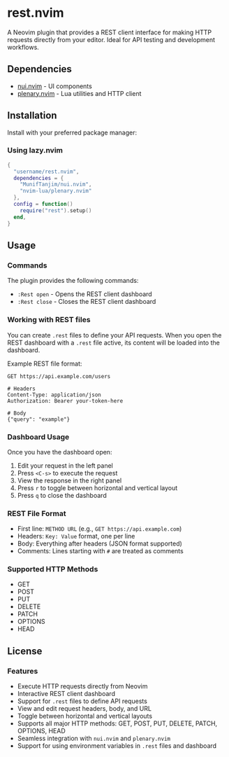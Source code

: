 # rest.nvim

A Neovim plugin that provides a REST client interface for making HTTP requests directly from your editor. Ideal for API testing and development workflows.

## Dependencies

- [nui.nvim](https://github.com/MunifTanjim/nui.nvim) - UI components
- [plenary.nvim](https://github.com/nvim-lua/plenary.nvim) - Lua utilities and HTTP client

## Installation

Install with your preferred package manager:

### Using lazy.nvim

```lua
{
  "username/rest.nvim",
  dependencies = {
    "MunifTanjim/nui.nvim",
    "nvim-lua/plenary.nvim"
  },
  config = function()
    require("rest").setup()
  end,
}
```

## Usage

### Commands

The plugin provides the following commands:

- `:Rest open` - Opens the REST client dashboard
- `:Rest close` - Closes the REST client dashboard

### Working with REST files

You can create `.rest` files to define your API requests. When you open the REST dashboard with a `.rest` file active, its content will be loaded into the dashboard.

Example REST file format:

```
GET https://api.example.com/users

# Headers
Content-Type: application/json
Authorization: Bearer your-token-here

# Body
{"query": "example"}
```

### Dashboard Usage

Once you have the dashboard open:

1. Edit your request in the left panel
2. Press `<C-s>` to execute the request
3. View the response in the right panel
4. Press `r` to toggle between horizontal and vertical layout
5. Press `q` to close the dashboard

### REST File Format

- First line: `METHOD URL` (e.g., `GET https://api.example.com`)
- Headers: `Key: Value` format, one per line
- Body: Everything after headers (JSON format supported)
- Comments: Lines starting with `#` are treated as comments

### Supported HTTP Methods

- GET
- POST
- PUT
- DELETE
- PATCH
- OPTIONS
- HEAD

## License

### Features

- Execute HTTP requests directly from Neovim
- Interactive REST client dashboard
- Support for `.rest` files to define API requests
- View and edit request headers, body, and URL
- Toggle between horizontal and vertical layouts
- Supports all major HTTP methods: GET, POST, PUT, DELETE, PATCH, OPTIONS, HEAD
- Seamless integration with `nui.nvim` and `plenary.nvim`
- Support for using environment variables in `.rest` files and dashboard
